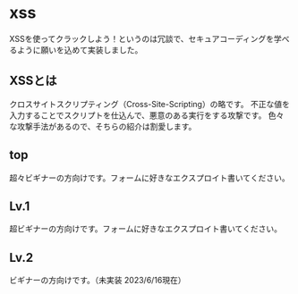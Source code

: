 # xss
XSSを使ってクラックしよう！というのは冗談で、セキュアコーディングを学べるように願いを込めて実装しました。

## XSSとは
クロスサイトスクリプティング（Cross-Site-Scripting）の略です。
不正な値を入力することでスクリプトを仕込んで、悪意のある実行をする攻撃です。
色々な攻撃手法があるので、そちらの紹介は割愛します。

## top
超々ビギナーの方向けです。フォームに好きなエクスプロイト書いてください。

## Lv.1
超ビギナーの方向けです。フォームに好きなエクスプロイト書いてください。

## Lv.2
ビギナーの方向けです。（未実装 2023/6/16現在）
